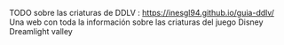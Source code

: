 TODO sobre las criaturas de DDLV : https://inesgl94.github.io/guia-ddlv/
Una web con toda la información sobre las criaturas del juego Disney Dreamlight valley
